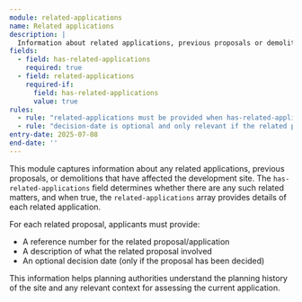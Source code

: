 ```yaml
---
module: related-applications
name: Related applications
description: |
  Information about related applications, previous proposals or demolitions for the site, including whether such proposals exist and details of any related applications
fields:
  - field: has-related-applications
    required: true
  - field: related-applications
    required-if:
      field: has-related-applications
      value: true
rules:
  - rule: "related-applications must be provided when has-related-applications is true"
  - rule: "decision-date is optional and only relevant if the related proposal has been decided"
entry-date: 2025-07-08
end-date: ''
---
```


This module captures information about any related applications, previous proposals, or demolitions that have affected the development site. The `has-related-applications` field determines whether there are any such related matters, and when true, the `related-applications` array provides details of each related application.

For each related proposal, applicants must provide:
- A reference number for the related proposal/application
- A description of what the related proposal involved
- An optional decision date (only if the proposal has been decided)

This information helps planning authorities understand the planning history of the site and any relevant context for assessing the current application.
